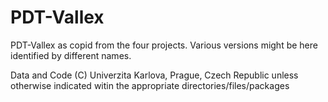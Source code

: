 # PDT-Vallex
PDT-Vallex as copid from the four projects. Various versions might be here 
identified by different names.

Data and Code  (C) Univerzita Karlova, Prague, Czech Republic
unless otherwise indicated witin the appropriate directories/files/packages

